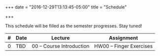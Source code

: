 +++
date = "2016-12-29T13:13:45-05:00"
title = "Schedule"

+++

This schedule will be filled as the semester progresses. Stay tuned!

<table class="schedule">
    <thead>
        <tr>
            <th>#</th>
            <th>Date</th>
            <th>Lecture</th>
            <th>Assignment</th>
        </tr>
    </thead>
    <tr>
        <td>0</td>
        <td>TBD</td>
        <td>00 – Course Introduction</td>
        <td>HW00 – Finger Exercises</td>
    </tr>
</table>
